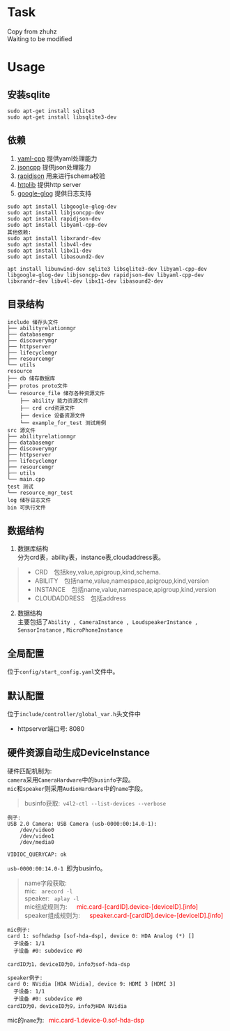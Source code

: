 # Task
Copy from zhuhz   
Waiting to be modified




# Usage
## 安装sqlite
`sudo apt-get install sqlite3`   
`sudo apt-get install libsqlite3-dev`
## 依赖
1. [yaml-cpp](https://github.com/jbeder/yaml-cpp) 提供yaml处理能力
2. [jsoncpp](https://github.com/open-source-parsers/jsoncpp) 提供json处理能力
3. [rapidjson](https://github.com/Tencent/rapidjson) 用来进行schema校验
4. [httplib](https://github.com/yhirose/cpp-httplib) 提供http server  
5. [google-glog](https://github.com/google/glog) 提供日志支持
```
sudo apt install libgoogle-glog-dev
sudo apt install libjsoncpp-dev
sudo apt install rapidjson-dev 
sudo apt install libyaml-cpp-dev
其他依赖:
sudo apt install libxrandr-dev
sudo apt install libv4l-dev
sudo apt install libx11-dev
sudo apt install libasound2-dev
```
```
apt install libunwind-dev sqlite3 libsqlite3-dev libyaml-cpp-dev  libgoogle-glog-dev libjsoncpp-dev rapidjson-dev libyaml-cpp-dev libxrandr-dev libv4l-dev libx11-dev libasound2-dev 
```

## 目录结构
```text
include 储存头文件
├── abilityrelationmgr
├── databasemgr
├── discoverymgr
├── httpserver
├── lifecyclemgr
├── resourcemgr
└── utils
resource
├── db 储存数据库
├── protos proto文件
└── resource_file 储存各种资源文件
    ├── ability 能力资源文件
    ├── crd crd资源文件
    ├── device 设备资源文件
    └── example_for_test 测试用例
src 源文件
├── abilityrelationmgr
├── databasemgr
├── discoverymgr
├── httpserver
├── lifecyclemgr
├── resourcemgr
├── utils
└── main.cpp
test 测试
└── resource_mgr_test
log 储存日志文件
bin 可执行文件
```
## 数据结构
1. 数据库结构  
分为crd表，ability表，instance表,cloudaddress表。  
> - CRD&emsp;包括key,value,apigroup,kind,schema.  
> - ABILITY&emsp;包括name,value,namespace,apigroup,kind,version
> - INSTANCE&emsp;包括name,value,namespace,apigroup,kind,version
> - CLOUDADDRESS&emsp;包括address
2. 数据结构  
主要包括了`Ability , CameraInstance , LoudspeakerInstance , SensorInstance` , `MicroPhoneInstance`

## 全局配置
位于`config/start_config.yaml`文件中。

## 默认配置
位于`include/controller/global_var.h`头文件中
- httpserver端口号: 8080

## 硬件资源自动生成DeviceInstance
硬件匹配机制为:    
`camera`采用`CameraHardware`中的`businfo`字段。  
`mic`和`speaker`则采用`AudioHardware`中的`name`字段。  
> businfo获取:&ensp;`v4l2-ctl --list-devices --verbose`  
```
例子:
USB 2.0 Camera: USB Camera (usb-0000:00:14.0-1):
	/dev/video0
	/dev/video1
	/dev/media0

VIDIOC_QUERYCAP: ok
```
`usb-0000:00:14.0-1`&ensp;即为businfo。
> name字段获取:  
mic:&ensp; `arecord -l`   
speaker:&ensp; `aplay -l`  
mic组成规则为: &ensp;&ensp; <font color=ff0000>mic.card-[cardID].device-[deviceID].[info]</font>   
speaker组成规则为: &ensp;&ensp; <font color=ff0000>speaker.card-[cardID].device-[deviceID].[info]</font>
```
mic例子:
card 1: sofhdadsp [sof-hda-dsp], device 0: HDA Analog (*) []
  子设备: 1/1
  子设备 #0: subdevice #0

cardID为1，deviceID为0，info为sof-hda-dsp

speaker例子:
card 0: NVidia [HDA NVidia], device 9: HDMI 3 [HDMI 3]
  子设备: 1/1
  子设备 #0: subdevice #0
cardID为0，deviceID为9，info为HDA NVidia
```
mic的`name`为:&ensp; <font color=ff0000>mic.card-1.device-0.sof-hda-dsp</font>


